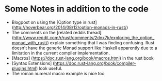 # Some Notes in addition to the code

* Blogpost on using the [Option type in rust] (http://hoverbear.org/2014/08/12/option-monads-in-rust/)
 * The comments on the [related reddis thread] (http://www.reddit.com/r/rust/comments/2dnx7k/exploring_the_option_monad_with_rust/) explain something that I was finding confusing.  Rust doesn't have the generic Monad support like Haskell apparently due to a limitation in the current compiler implementation.
* [Macros] (https://doc.rust-lang.org/book/macros.html) in the rust book
* [Syntax Extensions] (https://doc.rust-lang.org/book/compiler-plugins.html) look useful.
 * The roman numeral macro example is nice too
